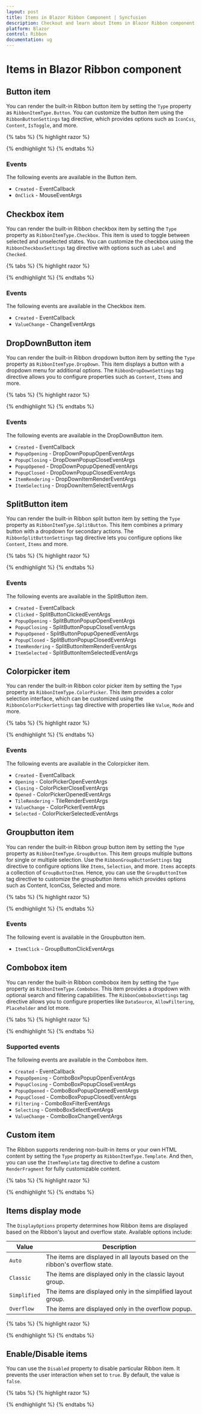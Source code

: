 ```yaml
---
layout: post
title: Items in Blazor Ribbon Component | Syncfusion
description: Checkout and learn about Items in Blazor Ribbon component in Blazor Server App and Blazor WebAssembly App.
platform: Blazor
control: Ribbon
documentation: ug
---
```


# Items in Blazor Ribbon component

## Button item

You can render the built-in Ribbon button item by setting the `Type` property as `RibbonItemType.Button`. You can customize the button item using the `RibbonButtonSettings` tag directive, which provides options such as `IconCss`, `Content`, `IsToggle`, and more.

{% tabs %}
{% highlight razor %}

<RibbonItem Type="RibbonItemType.Button">
    <RibbonButtonSettings Content="Save" IconCss="e-icons e-save"></RibbonButtonSettings>
</RibbonItem>

{% endhighlight %}
{% endtabs %}

### Events

The following events are available in the Button item.

* `Created` - EventCallback
* `OnClick` - MouseEventArgs

## Checkbox item

You can render the built-in Ribbon checkbox item by setting the `Type` property as `RibbonItemType.Checkbox`. This item is used to toggle between selected and unselected states. You can customize the checkbox using the `RibbonCheckboxSettings` tag directive with options such as `Label` and `Checked`.

{% tabs %}
{% highlight razor %}

<RibbonItem Type="RibbonItemType.Checkbox">
    <RibbonCheckboxSettings Label="Enable Feature" Checked="true"></RibbonCheckboxSettings>
</RibbonItem>

{% endhighlight %}
{% endtabs %}

### Events

The following events are available in the Checkbox item.

* `Created` - EventCallback
* `ValueChange` - ChangeEventArgs

## DropDownButton item

You can render the built-in Ribbon dropdown button item by setting the `Type` property as `RibbonItemType.DropDown`. This item displays a button with a dropdown menu for additional options. The `RibbonDropDownSettings` tag directive allows you to configure properties such as `Content`, `Items` and more.

{% tabs %}
{% highlight razor %}

<RibbonItem Type="RibbonItemType.DropDown">
    <RibbonDropDownSettings Content="Options" Items="@DropdownItems"></RibbonDropDownSettings>
</RibbonItem>

{% endhighlight %}
{% endtabs %}

### Events

The following events are available in the DropDownButton item.

* `Created` - EventCallback
* `PopupOpening` - DropDownPopupOpenEventArgs
* `PopupClosing` - DropDownPopupCloseEventArgs
* `PopupOpened` - DropDownPopupOpenedEventArgs
* `PopupClosed` - DropDownPopupClosedEventArgs
* `ItemRendering` - DropDownItemRenderEventArgs
* `ItemSelecting` - DropDownItemSelectEventArgs

## SplitButton item

You can render the built-in Ribbon split button item by setting the `Type` property as `RibbonItemType.SplitButton`. This item combines a primary button with a dropdown for secondary actions. The `RibbonSplitButtonSettings` tag directive lets you configure options like `Content`, `Items` and more.

{% tabs %}
{% highlight razor %}

<RibbonItem Type="RibbonItemType.SplitButton">
    <RibbonSplitButtonSettings Content="Edit" Items="@EditActions"></RibbonSplitButtonSettings>
</RibbonItem>

{% endhighlight %}
{% endtabs %}

### Events

The following events are available in the SplitButton item.

* `Created` - EventCallback
* `Clicked` - SplitButtonClickedEventArgs
* `PopupOpening` - SplitButtonPopupOpenEventArgs
* `PopupClosing` - SplitButtonPopupCloseEventArgs
* `PopupOpened` - SplitButtonPopupOpenedEventArgs
* `PopupClosed` - SplitButtonPopupClosedEventArgs
* `ItemRendering` - SplitButtonItemRenderEventArgs
* `ItemSelected` - SplitButtonItemSelectedEventArgs

## Colorpicker item

You can render the built-in Ribbon color picker item by setting the `Type` property as `RibbonItemType.ColorPicker`. This item provides a color selection interface, which can be customized using the `RibbonColorPickerSettings` tag directive with properties like `Value`, `Mode` and more.

{% tabs %}
{% highlight razor %}

<RibbonItem Type="RibbonItemType.ColorPicker">
    <RibbonColorPickerSettings Value="#FF0000"></RibbonColorPickerSettings>
</RibbonItem>

{% endhighlight %}
{% endtabs %}

### Events

The following events are available in the Colorpicker item.

* `Created` - EventCallback
* `Opening` - ColorPickerOpenEventArgs
* `Closing` - ColorPickerCloseEventArgs
* `Opened` - ColorPickerOpenedEventArgs
* `TileRendering` - TileRenderEventArgs
* `ValueChange` - ColorPickerEventArgs
* `Selected` - ColorPickerSelectedEventArgs

## Groupbutton item

You can render the built-in Ribbon group button item by setting the `Type` property as `RibbonItemType.GroupButton`. This item groups multiple buttons for single or multiple selection. Use the `RibbonGroupButtonSettings` tag directive to configure options like `Items`, `Selection`, and more. `Items` accepts a collection of `GroupButtonItem`. Hence, you can use the `GroupButtonItem` tag directive to customize the groupbutton items which provides options such as Content, IconCss, Selected and more.

{% tabs %}
{% highlight razor %}

<RibbonItem Type="RibbonItemType.GroupButton">
    <RibbonGroupButtonSettings Items="@GroupButtons" Selection="GroupButtonSelection.Single"></RibbonGroupButtonSettings>
</RibbonItem>

{% endhighlight %}
{% endtabs %}

### Events

The following event is available in the Groupbutton item.

* `ItemClick` - GroupButtonClickEventArgs

## Combobox item

You can render the built-in Ribbon combobox item by setting the `Type` property as `RibbonItemType.Combobox`. This item provides a dropdown with optional search and filtering capabilities. The `RibbonComboboxSettings` tag directive allows you to configure properties like `DataSource`, `AllowFiltering`, `Placeholder` and lot more.

{% tabs %}
{% highlight razor %}

<RibbonItem Type="RibbonItemType.Combobox">
    <RibbonComboboxSettings DataSource="@ComboboxData" AllowFiltering="true" Placeholder="Select an option"></RibbonComboboxSettings>
</RibbonItem>

{% endhighlight %}
{% endtabs %}

### Supported events

The following events are available in the Combobox item.

* `Created` - EventCallback
* `PopupOpening` - ComboBoxPopupOpenEventArgs
* `PopupClosing` - ComboBoxPopupCloseEventArgs
* `PopupOpened` - ComboBoxPopupOpenedEventArgs
* `PopupClosed` - ComboBoxPopupClosedEventArgs
* `Filtering` - ComboBoxFilterEventArgs
* `Selecting` - ComboBoxSelectEventArgs
* `ValueChange` - ComboBoxChangeEventArgs

## Custom item

The Ribbon supports rendering non-built-in items or your own HTML content by setting the `Type` property as `RibbonItemType.Template`. And then, you can use the `ItemTemplate` tag directive to define a custom `RenderFragment` for fully customizable content.


{% tabs %}
{% highlight razor %}

<RibbonItem Type="RibbonItemType.Template">
    <ItemTemplate>
        <div class="progress-bar">
            <div class="progress-bar-fill" style="width: 75%;"></div>
        </div>
    </ItemTemplate>
</RibbonItem>

{% endhighlight %}
{% endtabs %}

## Items display mode

The `DisplayOptions` property determines how Ribbon items are displayed based on the Ribbon's layout and overflow state. Available options include:

| Value | Description |
|-----|-----|
| `Auto` | The items are displayed in all layouts based on the ribbon's overflow state. |
| `Classic` | The items are displayed only in the classic layout group. |
| `Simplified` | The items are displayed only in the simplified layout group. |
| `Overflow` | The items are displayed only in the overflow popup. |

{% tabs %}
{% highlight razor %}

<RibbonItem Type="RibbonItemType.Button" DisplayOptions="RibbonDisplayMode.Classic">
    <RibbonButtonSettings Content="Help"></RibbonButtonSettings>
</RibbonItem>

{% endhighlight %}
{% endtabs %}

## Enable/Disable items

You can use the `Disabled` property to disable particular Ribbon item. It prevents the user interaction when set to `true`. By default, the value is `false`.

{% tabs %}
{% highlight razor %}

<RibbonItem Type="RibbonItemType.Button" Disabled=true>
    <RibbonButtonSettings Content="Save" IconCss="e-icons e-save"></RibbonButtonSettings>
</RibbonItem>

{% endhighlight %}
{% endtabs %}
